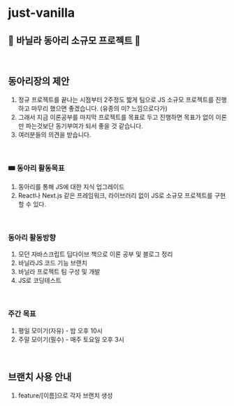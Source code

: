 # just-vanilla

## 🍦 바닐라 동아리 소규모 프로젝트 🍦
<br/>

## 동아리장의 제안
1. 정규 프로젝트를 끝나는 시점부터 2주정도 짧게 팀으로 JS 소규모 프로젝트를 진행하고 마무리 했으면 좋겠습니다. (유종의 미? 느낌으로다가)
2. 그래서 지금 이론공부를 마지막 프로젝트를 목표로 두고 진행하면 목표가 없이 이론만 파는것보단 동기부여가 되서 좋을 것 같습니다.
3. 여러분들의 의견을 받습니다.

<br/>
   
### 🎟  동아리 활동목표
1. 동아리를 통해 JS에 대한 지식 업그레이드
2. React나 Next.js 같은 프레임워크, 라이브러리 없이 JS로 소규모 프로젝트를 구현할 수 있다.

<br/>

### 동아리 활동방향
1. 모던 자바스크립트 딥다이브 책으로 이론 공부 및 블로그 정리
2. 바닐라JS 코드 기능 브랜치
3. 바닐라 프로젝트 팀 구성 및 개발
4. JS로 코딩테스트

<br/>

### 주간 목표
1. 평일 모이기(자유) - 밤 오후 10시
2. 주말 모이기(필수) - 매주 토요일 오후 3시

<br/>

## 브랜치 사용 안내
1. feature/[이름]으로 각자 브랜치 생성


